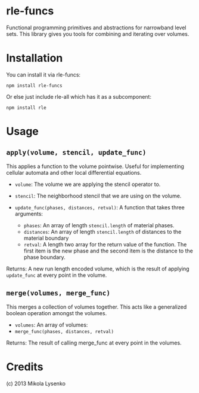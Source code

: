 rle-funcs
=========
Functional programming primitives and abstractions for narrowband level sets.  This library gives you tools for combining and iterating over volumes.

Installation
============
You can install it via rle-funcs:

    npm install rle-funcs
    
Or else just include rle-all which has it as a subcomponent:

    npm install rle

Usage
=====

`apply(volume, stencil, update_func)`
------------------------------
This applies a function to the volume pointwise.  Useful for implementing cellular automata and other local differential equations.

* `volume`: The volume we are applying the stencil operator to.
* `stencil`: The neighborhood stencil that we are using on the volume.
* `update_func(phases, distances, retval)`: A function that takes three arguments:

  * `phases`: An array of length `stencil.length` of material phases.
  * `distances`: An array of length `stencil.length` of distances to the material boundary
  * `retval`: A length two array for the return value of the function.  The first item is the new phase and the second item is the distance to the phase boundary.

Returns: A new run length encoded volume, which is the result of applying `update_func` at every point in the volume.

`merge(volumes, merge_func)`
----------------------------
This merges a collection of volumes together.  This acts like a generalized boolean operation amongst the volumes.

* `volumes`: An array of volumes:
* `merge_func(phases, distances, retval)`

Returns:  The result of calling merge_func at every point in the volumes.


Credits
=======
(c) 2013 Mikola Lysenko